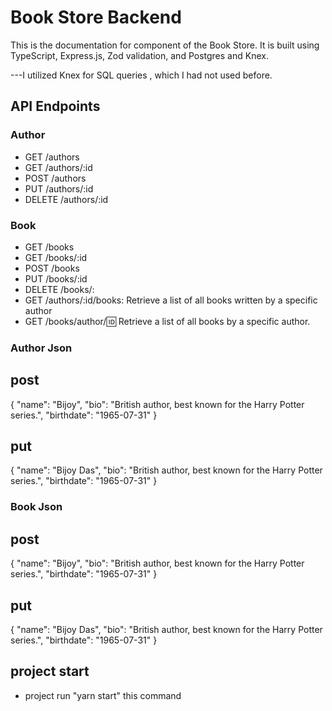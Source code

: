 # Book Store Backend 

This is the documentation for  component of the Book Store. It is built using TypeScript, Express.js, Zod validation, and Postgres and Knex.

---I utilized Knex for SQL queries , which I had not used before.


## API Endpoints

### Author
- GET /authors
- GET /authors/:id
- POST /authors
- PUT /authors/:id
- DELETE /authors/:id

### Book
- GET /books
- GET /books/:id
- POST /books
- PUT /books/:id
- DELETE /books/:
- GET /authors/:id/books: Retrieve a list of all books written by a specific author
- GET /books/author/:id: Retrieve a list of all books by a specific author.


### Author Json
## post
{
  "name": "Bijoy",
  "bio": "British author, best known for the Harry Potter series.",
  "birthdate": "1965-07-31"
}


## put 
{
  "name": "Bijoy Das",
  "bio": "British author, best known for the Harry Potter series.",
  "birthdate": "1965-07-31"
}



### Book Json

## post
{
  "name": "Bijoy",
  "bio": "British author, best known for the Harry Potter series.",
  "birthdate": "1965-07-31"
}


## put 
{
  "name": "Bijoy Das",
  "bio": "British author, best known for the Harry Potter series.",
  "birthdate": "1965-07-31"
}


## project start

- project run "yarn start" this command